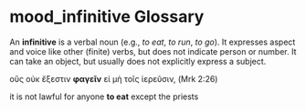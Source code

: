 # mood_infinitive Glossary

An **infinitive** is a verbal noun (e.g., *to eat*, *to run*, *to go*). It expresses aspect and voice like other (finite) verbs, but does not indicate person or number. It can take an object, but usually does not explicitly express a subject. 

οὓς οὐκ ἔξεστιν **φαγεῖν** εἰ μὴ τοῖς ἱερεῦσιν,  (Mrk 2:26)

it is not lawful for anyone **to eat** except the priests

